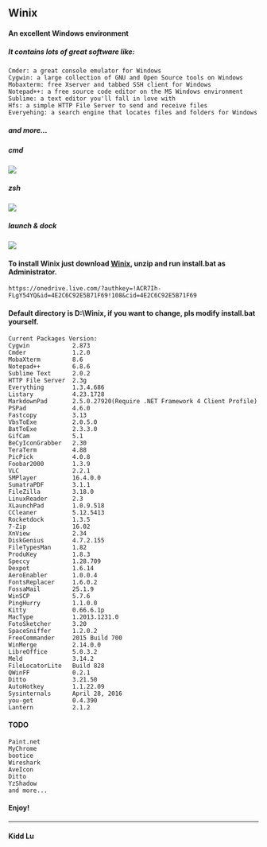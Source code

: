 Winix
----------

#### An excellent Windows environment

##### It contains lots of great software like: 
	Cmder: a great console emulator for Windows
	Cygwin: a large collection of GNU and Open Source tools on Windows
	Mobaxterm: free Xserver and tabbed SSH client for Windows
	Notepad++: a free source code editor on the MS Windows environment
	Sublime: a text editor you'll fall in love with
	Hfs: a simple HTTP File Server to send and receive files
	Everyehing: a search engine that locates files and folders for Windows

##### and more...

##### cmd
![](https://raw.githubusercontent.com/kiddlu/Winix/master/snapshot/img1.png)

##### zsh
![](https://raw.githubusercontent.com/kiddlu/Winix/master/snapshot/img2.png)

##### launch & dock
![](https://raw.githubusercontent.com/kiddlu/Winix/master/snapshot/img3.png)

#### To install Winix just download [Winix](https://onedrive.live.com/?authkey=!ACR7Ih-FLgY54YQ&id=4E2C6C92E5B71F69!108&cid=4E2C6C92E5B71F69), unzip and run install.bat as Administrator.
	https://onedrive.live.com/?authkey=!ACR7Ih-FLgY54YQ&id=4E2C6C92E5B71F69!108&cid=4E2C6C92E5B71F69

#### Default directory is D:\Winix, if you want to change, pls modify install.bat yourself.

	Current Packages Version:
	Cygwin            2.873
	Cmder             1.2.0
	MobaXterm         8.6
	Notepad++         6.8.6
	Sublime Text      2.0.2
	HTTP File Server  2.3g
	Everything        1.3.4.686
	Listary           4.23.1728
	MarkdownPad       2.5.0.27920(Require .NET Framework 4 Client Profile)
	PSPad             4.6.0
	Fastcopy          3.13
	VbsToExe          2.0.5.0
	BatToExe          2.3.3.0
	GifCam            5.1
	BeCyIconGrabber   2.30
	TeraTerm          4.88 
	PicPick           4.0.8
	Foobar2000        1.3.9
	VLC               2.2.1
	SMPlayer          16.4.0.0
	SumatraPDF        3.1.1
	FileZilla         3.18.0
	LinuxReader       2.3
	XLaunchPad        1.0.9.518
	CCleaner          5.12.5413
	Rocketdock        1.3.5
	7-Zip             16.02
	XnView            2.34
	DiskGenius        4.7.2.155
	FileTypesMan      1.82
	ProduKey          1.8.3
	Speccy            1.28.709
	Dexpot            1.6.14
	AeroEnabler       1.0.0.4
	FontsReplacer     1.6.0.2
	FossaMail         25.1.9
	WinSCP            5.7.6
	PingHurry         1.1.0.0
	Kitty             0.66.6.1p
	MacType           1.2013.1231.0
	FotoSketcher      3.20
	SpaceSniffer      1.2.0.2
	FreeCommander     2015 Build 700
	WinMerge          2.14.0.0
	LibreOffice       5.0.3.2
	Meld              3.14.2
	FileLocatorLite   Build 828
	QWinFF            0.2.1
	Ditto             3.21.50
	AutoHotkey        1.1.22.09
	Sysinternals      April 28, 2016
	you-get           0.4.390
	Lantern           2.1.2

#### TODO
	Paint.net
	MyChrome
	bootice
	Wireshark
	AveIcon
	Ditto
	YzShadow
	and more...

#### Enjoy!

----------

#### Kidd Lu
